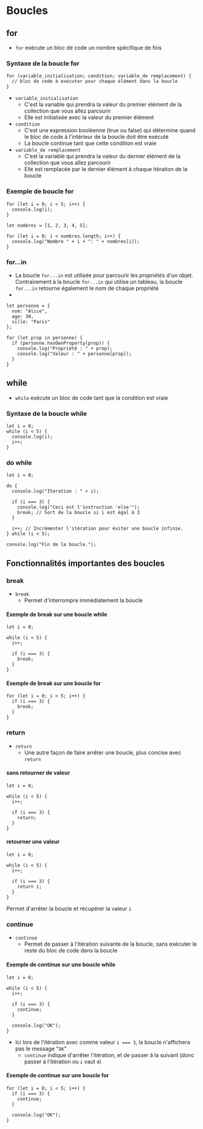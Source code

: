 # Boucles

## for
- `for` exécute un bloc de code un nombre spécifique de fois
### Syntaxe de la boucle for
```
for (variable_initialisation; condition; variable_de remplacement) {
  // bloc de code à exécuter pour chaque élément dans la boucle
}
```
- `variable_initialisation`
  - C'est la variable qui prendra la valeur du premier élément de la collection que vous allez parcourir
  - Elle est initialisée avec la valeur du premier élément
- `condition`
  - C'est une expression booléenne (true ou false) qui détermine quand le bloc de code à l'intérieur de la boucle doit être exécuté
  - La boucle continue tant que cette condition est vraie
- `variable_de remplacement`
  - C'est la variable qui prendra la valeur du dernier élément de la collection que vous allez parcourir
  - Elle est remplacée par le dernier élément à chaque itération de la boucle
### Exemple de boucle for
```
for (let i = 0; i < 5; i++) {
  console.log(i);
}
```
```
let nombres = [1, 2, 3, 4, 5];

for (let i = 0; i < nombres.length; i++) {
  console.log("Nombre " + i + ": " + nombres[i]);
}
```
### for...in
- La boucle `for...in` est utilisée pour parcourir les *propriétés* d'un objet.  Contrairement à la boucle `for...in` qui utilise un tableau, la boucle `for...in` retourne également le nom de chaque propriété
- 
```
let personne = {
  nom: "Alice",
  age: 30,
  ville: "Paris"
};

for (let prop in personne) {
  if (personne.hasOwnProperty(prop)) {
    console.log("Propriété : " + prop);
    console.log("Valeur : " + personne[prop]);
  }
}
```

## while
- `while` exécute un bloc de code tant que la condition est vraie
### Syntaxe de la boucle while
```
let i = 0;
while (i < 5) {
  console.log(i);
  i++;
}
```
### do while
```
let i = 0;

do {
  console.log("Iteration : " + i);

  if (i === 3) {
    console.log("Ceci est l'instruction 'else'");
    break; // Sort de la boucle si i est égal à 3
  }

  i++; // Incrémenter l'itération pour éviter une boucle infinie.
} while (i < 5);

console.log("Fin de la boucle.");
```

## Fonctionnalités importantes des boucles
### break
- `break`
  - Permet d'interrompre immédiatement la boucle
#### Exemple de break sur une boucle while
```
let i = 0;

while (i < 5) {
  i++;

  if (i === 3) {
    break;
  }
}
```
#### Exemple de break sur une boucle for
```
for (let i = 0; i < 5; i++) {
  if (i === 3) {
    break;
  }
}
```

### return
- `return`
  - Une autre façon de faire arrêter une boucle, plus concise avec `return`
#### sans retourner de valeur
```
let i = 0;

while (i < 5) {
  i++;

  if (i === 3) {
    return;
  }
}
```
#### retourner une valeur
```
let i = 0;

while (i < 5) {
  i++;

  if (i === 3) {
    return i;
  }
}
```
Permet d'arrêter la boucle et récupérer la valeur `i`

### continue
- `continue`
  - Permet de passer à l'itération suivante de la boucle, sans exécuter le reste du bloc de code dans la boucle
#### Exemple de continue sur une boucle while
```
let i = 0;

while (i < 5) {
  i++;

  if (i === 3) {
    continue;
  }
  
  console.log("OK");
}
```
- Ici lors de l'itération avec comme valeur `i === 3`, la boucle n'affichera pas le message "`OK`"
  - `continue` indique d'arrêter l'itération, et de passer à la suivant (donc passer à l'itération ou `i` vaut `4`)
#### Exemple de continue sur une boucle for
```
for (let i = 0; i < 5; i++) {
  if (i === 3) {
    continue;
  }
  
  console.log("OK");
}
```